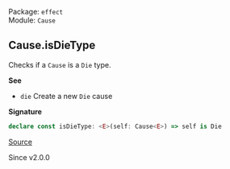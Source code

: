 Package: `effect`<br />
Module: `Cause`<br />

## Cause.isDieType

Checks if a `Cause` is a `Die` type.

**See**

- `die` Create a new `Die` cause

**Signature**

```ts
declare const isDieType: <E>(self: Cause<E>) => self is Die
```

[Source](https://github.com/Effect-TS/effect/tree/main/packages/effect/src/Cause.ts#L692)

Since v2.0.0